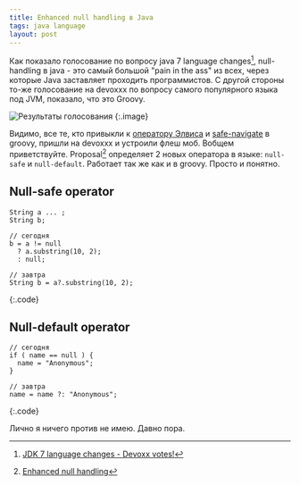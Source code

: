 ```yaml
---
title: Enhanced null handling в Java
tags: java language
layout: post
---
```

Как показало голосование по вопросу java 7 language changes[^poll], null-handling в java - это самый большой "pain in the ass" из всех, через которые Java заставляет проходить программистов. С другой стороны то-же голосование на devoxxx по вопросу самого популярного языка под JVM, показало, что это Groovy.

![Результаты голосования][ref-poll-results]
{:.image}

Видимо, все те, кто привыкли к [оператору Элвиса][ref-elvis-op] и [safe-navigate][ref-self-navigate] в groovy, пришли на devoxxx и устроили флеш моб. Вобщем приветствуйте. Proposal[^proposal] определяет 2 новых оператора в языке: `null-safe` и `null-default`. Работает так же как и в groovy. Просто и понятно.

## Null-safe operator
	String a ... ;
	String b;

	// сегодня
	b = a != null
	  ? a.substring(10, 2);
	  : null;

	// завтра
	String b = a?.substring(10, 2);
{:.code}

## Null-default operator
	// сегодня
	if ( name == null ) {
	  name = "Anonymous";
	}

	// завтра
	name = name ?: "Anonymous";
{:.code}

Лично я ничего против не имею. Давно пора.

[^poll]: [JDK 7 language changes - Devoxx votes!](http://www.jroller.com/scolebourne/entry/jdk_7_language_changes_devoxx)
[^proposal]: [Enhanced null handling](https://docs.google.com/View?docid=dfn5297z_3c73gwb&pli=1)

[ref-elvis-op]: http://groovy.codehaus.org/Operators#Operators-ElvisOperator%28%3F%3A%29
[ref-self-navigate]: http://groovy.codehaus.org/Operators#Operators-SafeNavigationOperator%28%3F.%29
[ref-poll-results]: http://chart.apis.google.com/chart?cht=p&chd=t:49,30,14,10,5,4,5,17&chds=0,49&chs=350x200&chl=Groovy%7CScala%7CJRuby%7CJython%7CFan%7CPHP%7CClojure%7CDon%27t+care&chp=3.14